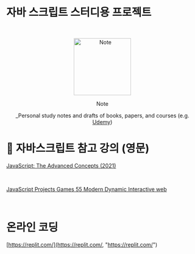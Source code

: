 # 자바 스크립트 스터디용 프로젝트

<br />
<!-- Logo -->
<p align="center">
  <img src="https://i.imgur.com/OaL3Chg.png" alt="Note" height="150px">
</p>

<!-- Title and Description -->
<div align="center">
Note

 _Personal study notes and drafts of books, papers, and courses (e.g. [Udemy](https://www.udemy.com/))

</div>

# 📓 자바스크립트 참고 강의 (영문)

[JavaScript: The Advanced Concepts (2021)](https://www.udemy.com/course/advanced-javascript-concepts/, "JavaScript: The Advanced Concepts (2021)")

<br />

[JavaScript Projects Games 55 Modern Dynamic Interactive web](https://www.udemy.com/course/javascript-course-projects/, "JavaScript Projects Games 55 Modern Dynamic Interactive web")

<br />

# 온라인 코딩

[https://replit.com/](https://replit.com/, "https://replit.com/")
